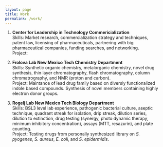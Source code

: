 ```yaml
---
layout: page
title: Work
permalink: /work/
---
```


1. **Center for Leadership in Technology Commericialization**  
Skills: Market research, commercialization strategy and techniques, 
patent law, licensing of pharmaceuticals, partnering with big 
pharmaceutical companies, funding searches, and networking.  
Project: 

2. **Frolova Lab New Mexico Tech Chemistry Department**  
Skills: Synthetic organic chemistry, metalorganic chemistry, novel drug 
synthesis, thin layer chromatography, flash chromatography, 
column chromatrography, and NMR (proton and carbon).  
Project: Maintance of lead drug family based on diversly functionalized
indole based compounds. Synthesis of novel members containing
highly electron donor groups.

3. **Rogelj Lab New Mexico Tech Biology Department**  
Skills: BSL3 level lab experience, pathogenic bacterial culture, aseptic 
technique, quadrant streak for isolation, drip streak, dilution 
series, dilution to extinction, drug testing (synergy, photo 
dynamic therapy, minimum inhibitory concentration), assays 
(MTT, resazurin), and plate counting.  
Project: Testing drugs from personally synthesized library on
*S. pyogenes*, *S. aureus*, *E. coli*, and *S. epidermidis*.

